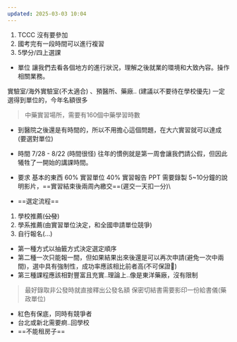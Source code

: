 ```yaml
---
updated: 2025-03-03 10:04
---
```

1. TCCC 沒有要參加
2. 國考完有一段時間可以進行複習
3. 5學分/四上選課

- 單位
讓我們去看各個地方的進行狀況，理解之後就業的環境和大致內容。操作相關業務。

實驗室/海外實驗室(不太適合) 、預醫所、藥廠..
(建議以不要待在學校優先)
一定選得到單位的，今年名額很多

> 中藥實習場所，需要有160個中藥學習時數

- 到醫院之後還是有時間的，所以不用擔心這個問題，在大六實習就可以達成(要選對單位)

- 時間
7/28 - 8/22 (時間很怪)
往年的慣例就是第一周會讓我們請公假，但因此犧牲了一開始的講課時間。


- 要求
基本的東西
60% 實習單位
40% 實習報告 PPT 需要錄製 5~10分鐘的說明影片，==實習結束後兩周內繳交==(遲交一天扣一分)\\



- ==選定流程==
1. 學校推薦(~~公發~~)
2. 學系推薦(由實習單位決定，和全國申請單位競爭)
3. 自行報名(...)

- 第一種方式以抽籤方式決定選定順序
- 第二種一次只能報一間，但如果結果出來後還是可以再次申請(避免一次中兩間)，選中具有強制性，成功率應該相比前者高(不可保證🐶)
- 第三種課程應該相對豐富且充實..理論上..像是東洋藥廠，沒有限制

> 最好錄取非公發時就直接釋出公發名額
> 保密切結書需要影印一份給書儀(藥政單位)
- 紅色有保底，同時有競爭者
- 台北或新北需要痾..回學校
- ==不能租房子==